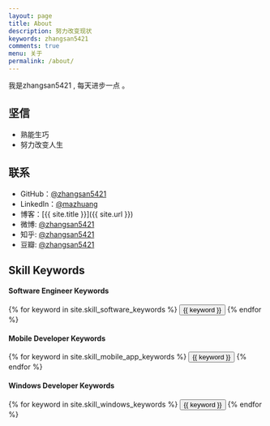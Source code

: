 ```yaml
---
layout: page
title: About
description: 努力改变现状
keywords: zhangsan5421 
comments: true
menu: 关于
permalink: /about/
---
```


我是zhangsan5421 , 每天进步一点 。


## 坚信

* 熟能生巧
* 努力改变人生

## 联系

* GitHub：[@zhangsan5421](https://github.com/zhangsan5421)
* LinkedIn：[@mazhuang](https://www.linkedin.com/in/zhangsan5421)
* 博客：[{{ site.title }}]({{ site.url }})
* 微博: [@zhangsan5421](http://weibo.com/zhangsan5421)
* 知乎: [@zhangsan5421](http://www.zhihu.com/people/zhangsan5421)
* 豆瓣: [@zhangsan5421](http://www.douban.com/people/zhangsan5421)

## Skill Keywords

#### Software Engineer Keywords
<div class="btn-inline">
    {% for keyword in site.skill_software_keywords %}
    <button class="btn btn-outline" type="button">{{ keyword }}</button>
    {% endfor %}
</div>

#### Mobile Developer Keywords
<div class="btn-inline">
    {% for keyword in site.skill_mobile_app_keywords %}
    <button class="btn btn-outline" type="button">{{ keyword }}</button>
    {% endfor %}
</div>

#### Windows Developer Keywords
<div class="btn-inline">
    {% for keyword in site.skill_windows_keywords %}
    <button class="btn btn-outline" type="button">{{ keyword }}</button>
    {% endfor %}
</div>
